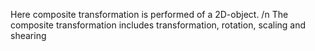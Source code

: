 Here composite transformation is performed of a 2D-object. /n
The composite transformation includes transformation, rotation, scaling and shearing
